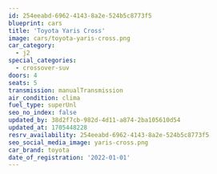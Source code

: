 ```yaml
---
id: 254eeabd-6962-4143-8a2e-524b5c8773f5
blueprint: cars
title: 'Toyota Yaris Cross'
image: cars/toyota-yaris-cross.png
car_category:
  - j2
special_categories:
  - crossover-suv
doors: 4
seats: 5
transmission: manualTransmission
air_condition: clima
fuel_type: superUnl
seo_no_index: false
updated_by: 38d2f7cb-982d-4d11-a874-2ba105610d54
updated_at: 1705448228
resrv_availability: 254eeabd-6962-4143-8a2e-524b5c8773f5
seo_social_media_image: yaris-cross.png
car_brand: toyota
date_of_registration: '2022-01-01'
---
```


